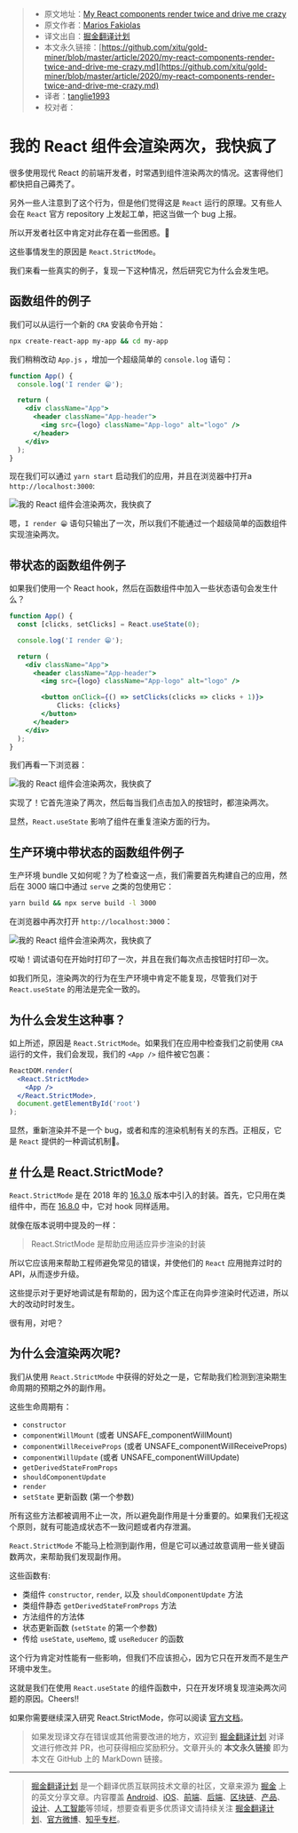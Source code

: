 > * 原文地址：[My React components render twice and drive me crazy](https://mariosfakiolas.com/blog/my-react-components-render-twice-and-drive-me-crazy/)
> * 原文作者：[Marios Fakiolas](https://mariosfakiolas.com/)
> * 译文出自：[掘金翻译计划](https://github.com/xitu/gold-miner)
> * 本文永久链接：[https://github.com/xitu/gold-miner/blob/master/article/2020/my-react-components-render-twice-and-drive-me-crazy.md](https://github.com/xitu/gold-miner/blob/master/article/2020/my-react-components-render-twice-and-drive-me-crazy.md)
> * 译者：[tanglie1993](https://github.com/tanglie1993)
> * 校对者：

# 我的 React 组件会渲染两次，我快疯了

很多使用现代 React 的前端开发者，时常遇到组件渲染两次的情况。这害得他们都快把自己薅秃了。

另外一些人注意到了这个行为，但是他们觉得这是 `React` 运行的原理。又有些人会在 `React` 官方 repository 上发起工单，把这当做一个 bug 上报。

所以开发者社区中肯定对此存在着一些困惑。😬

这些事情发生的原因是 `React.StrictMode`。

我们来看一些真实的例子，复现一下这种情况，然后研究它为什么会发生吧。

## 函数组件的例子

我们可以从运行一个新的 `CRA` 安装命令开始：

```bash
npx create-react-app my-app && cd my-app

```

我们稍稍改动 `App.js` ，增加一个超级简单的 `console.log` 语句：

```jsx
function App() {
  console.log('I render 😁');

  return (
    <div className="App">
      <header className="App-header">
        <img src={logo} className="App-logo" alt="logo" />
      </header>
    </div>
  );
}
```

现在我们可以通过 `yarn start` 启动我们的应用，并且在浏览器中打开a `http://localhost:3000`:

![我的 React 组件会渲染两次，我快疯了](https://d33wubrfki0l68.cloudfront.net/78209eaf74cbe91d5550a535981e6f4aa460985c/410d0/uploads/my-react-components-render-twice-and-drive-me-crazy-1.gif)

嗯，`I render 😁` 语句只输出了一次，所以我们不能通过一个超级简单的函数组件实现渲染两次。

## 带状态的函数组件例子

如果我们使用一个  React hook，然后在函数组件中加入一些状态语句会发生什么？

```jsx
function App() {
  const [clicks, setClicks] = React.useState(0);

  console.log('I render 😁');

  return (
    <div className="App">
      <header className="App-header">
        <img src={logo} className="App-logo" alt="logo" />

        <button onClick={() => setClicks(clicks => clicks + 1)}>
            Clicks: {clicks}
        </button>
      </header>
    </div>
  );
}

```

我们再看一下浏览器：

![我的 React 组件会渲染两次，我快疯了](https://d33wubrfki0l68.cloudfront.net/2db0d90efee738447ab91895cbf7d210d5bcc160/c47b8/uploads/my-react-components-render-twice-and-drive-me-crazy-2.gif)

实现了！它首先渲染了两次，然后每当我们点击加入的按钮时，都渲染两次。

显然，`React.useState` 影响了组件在重复渲染方面的行为。

## 生产环境中带状态的函数组件例子

生产环境 bundle 又如何呢？为了检查这一点，我们需要首先构建自己的应用，然后在 3000 端口中通过 `serve` 之类的包使用它：

```bash
yarn build && npx serve build -l 3000

```

在浏览器中再次打开 `http://localhost:3000`：

![我的 React 组件会渲染两次，我快疯了](https://d33wubrfki0l68.cloudfront.net/5984fc8b95768e6bb1b073880dedfe04c148563c/ee899/uploads/my-react-components-render-twice-and-drive-me-crazy-3.gif)

哎呦！调试语句在开始时打印了一次，并且在我们每次点击按钮时打印一次。

如我们所见，渲染两次的行为在生产环境中肯定不能复现，尽管我们对于 `React.useState` 的用法是完全一致的。

## 为什么会发生这种事？

如上所述，原因是 `React.StrictMode`。如果我们在应用中检查我们之前使用 `CRA` 运行的文件，我们会发现，我们的 `<App />` 组件被它包裹： 

```jsx
ReactDOM.render(
  <React.StrictMode>
    <App />
  </React.StrictMode>,
  document.getElementById('root')
);

```

显然，重新渲染并不是一个 bug，或者和库的渲染机制有关的东西。正相反，它是 `React` 提供的一种调试机制🤗。

## [#](/blog/my-react-components-render-twice-and-drive-me-crazy#what-is-reactstrictmode) 什么是 React.StrictMode?

`React.StrictMode` 是在 2018 年的 [16.3.0](https://github.com/facebook/react/releases/tag/v16.3.0) 版本中引入的封装。首先，它只用在类组件中，而在 [16.8.0](https://github.com/facebook/react/releases/tag/v16.8.0) 中，它对 hook 同样适用。

就像在版本说明中提及的一样：

> React.StrictMode 是帮助应用适应异步渲染的封装

所以它应该用来帮助工程师避免常见的错误，并使他们的 `React` 应用抛弃过时的 API，从而逐步升级。

这些提示对于更好地调试是有帮助的，因为这个库正在向异步渲染时代迈进，所以大的改动时时发生。

很有用，对吧？

## 为什么会渲染两次呢?

我们从使用 `React.StrictMode` 中获得的好处之一是，它帮助我们检测到渲染期生命周期的预期之外的副作用。

这些生命周期有：

* `constructor`
* `componentWillMount` (或者 UNSAFE_componentWillMount)
* `componentWillReceiveProps` (或者 UNSAFE_componentWillReceiveProps)
* `componentWillUpdate` (或者 UNSAFE_componentWillUpdate)
* `getDerivedStateFromProps`
* `shouldComponentUpdate`
* `render`
* `setState` 更新函数 (第一个参数)

所有这些方法都被调用不止一次，所以避免副作用是十分重要的。如果我们无视这个原则，就有可能造成状态不一致问题或者内存泄漏。

`React.StrictMode` 不能马上检测到副作用，但是它可以通过故意调用一些关键函数两次，来帮助我们发现副作用。

这些函数有:

* 类组件 `constructor`, `render`, 以及 `shouldComponentUpdate` 方法
* 类组件静态 `getDerivedStateFromProps` 方法
* 方法组件的方法体
* 状态更新函数 (`setState` 的第一个参数)
* 传给 `useState`, `useMemo`, 或 `useReducer` 的函数

这个行为肯定对性能有一些影响，但我们不应该担心，因为它只在开发而不是生产环境中发生。

这就是我们在使用 `React.useState` 的组件函数中，只在开发环境复现渲染两次问题的原因。Cheers!!

如果你需要继续深入研究 React.StrictMode，你可以阅读 [官方文档](https://reactjs.org/docs/strict-mode.html)。

> 如果发现译文存在错误或其他需要改进的地方，欢迎到 [掘金翻译计划](https://github.com/xitu/gold-miner) 对译文进行修改并 PR，也可获得相应奖励积分。文章开头的 **本文永久链接** 即为本文在 GitHub 上的 MarkDown 链接。

---

> [掘金翻译计划](https://github.com/xitu/gold-miner) 是一个翻译优质互联网技术文章的社区，文章来源为 [掘金](https://juejin.im) 上的英文分享文章。内容覆盖 [Android](https://github.com/xitu/gold-miner#android)、[iOS](https://github.com/xitu/gold-miner#ios)、[前端](https://github.com/xitu/gold-miner#前端)、[后端](https://github.com/xitu/gold-miner#后端)、[区块链](https://github.com/xitu/gold-miner#区块链)、[产品](https://github.com/xitu/gold-miner#产品)、[设计](https://github.com/xitu/gold-miner#设计)、[人工智能](https://github.com/xitu/gold-miner#人工智能)等领域，想要查看更多优质译文请持续关注 [掘金翻译计划](https://github.com/xitu/gold-miner)、[官方微博](http://weibo.com/juejinfanyi)、[知乎专栏](https://zhuanlan.zhihu.com/juejinfanyi)。
